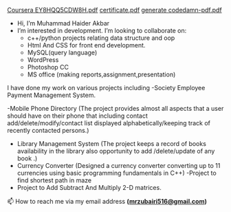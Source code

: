 [Coursera EY8HQQ5CDW8H.pdf](https://github.com/Haider516/Haider516/files/9298475/Coursera.EY8HQQ5CDW8H.pdf)
[certificate.pdf](https://github.com/Haider516/Haider516/files/9298477/certificate.pdf)
[generate codedamn-pdf.pdf](https://github.com/Haider516/Haider516/files/9298478/generate.codedamn-pdf.pdf)
-  Hi, I’m Muhammad Haider Akbar 
- I’m interested in development.
I’m looking to collaborate on:
   - c++/python projects relating data structure  and oop 
   - Html And CSS for front end development.
   - MySQL(query language)
   -  WordPress 
   -  Photoshop CC
    - MS office  (making reports,assignment,presentation)


I have  done my work on various projects  including 
-Society Employee Payment Management System.

-Mobile Phone Directory (The project provides almost all aspects that a user should have on their phone
                        that including contact add/delete/modify/contact list displayed alphabetically/keeping track of 
                        recently contacted persons.)
- Library Management System (The project keeps a record of books availability in the library also opportunity to add /delete/update of any book .)
- Currency Converter (Designed  a currency converter converting up to 11 currencies  using basic  programming fundamentals in C++)
 -Project to find shortest path in maze
- Project to Add Subtract And Multiply 2-D matrices.


📫 How to reach me via my email address **(mrzubairi516@gmail.com)**
<!---
Haider516/Haider516 is a ✨ special ✨ repository because its `README.md` (this file) appears on your GitHub profile.
You can click the Preview link to take a look at your changes.
--->
